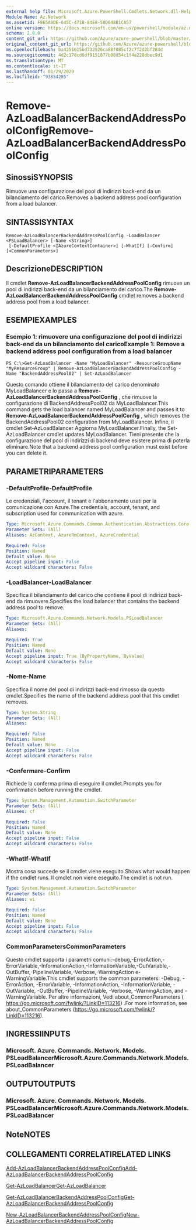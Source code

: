 ```yaml
---
external help file: Microsoft.Azure.PowerShell.Cmdlets.Network.dll-Help.xml
Module Name: Az.Network
ms.assetid: F965A9DE-645C-471B-84E8-58D648B1CA57
online version: https://docs.microsoft.com/en-us/powershell/module/az.network/remove-azloadbalancerbackendaddresspoolconfig
schema: 2.0.0
content_git_url: https://github.com/Azure/azure-powershell/blob/master/src/Network/Network/help/Remove-AzLoadBalancerBackendAddressPoolConfig.md
original_content_git_url: https://github.com/Azure/azure-powershell/blob/master/src/Network/Network/help/Remove-AzLoadBalancerBackendAddressPoolConfig.md
ms.openlocfilehash: ba4251615bd732526ca88f085cf2c7f2d2bf284d
ms.sourcegitcommit: 4d2c178cd6df9151877b08d54c1f4a228dbec9d1
ms.translationtype: MT
ms.contentlocale: it-IT
ms.lasthandoff: 01/29/2020
ms.locfileid: "93854285"
---
```

# <span data-ttu-id="908f2-101">Remove-AzLoadBalancerBackendAddressPoolConfig</span><span class="sxs-lookup"><span data-stu-id="908f2-101">Remove-AzLoadBalancerBackendAddressPoolConfig</span></span>

## <span data-ttu-id="908f2-102">Sinossi</span><span class="sxs-lookup"><span data-stu-id="908f2-102">SYNOPSIS</span></span>
<span data-ttu-id="908f2-103">Rimuove una configurazione del pool di indirizzi back-end da un bilanciamento del carico.</span><span class="sxs-lookup"><span data-stu-id="908f2-103">Removes a backend address pool configuration from a load balancer.</span></span>

## <span data-ttu-id="908f2-104">SINTASSI</span><span class="sxs-lookup"><span data-stu-id="908f2-104">SYNTAX</span></span>

```
Remove-AzLoadBalancerBackendAddressPoolConfig -LoadBalancer <PSLoadBalancer> [-Name <String>]
 [-DefaultProfile <IAzureContextContainer>] [-WhatIf] [-Confirm] [<CommonParameters>]
```

## <span data-ttu-id="908f2-105">Descrizione</span><span class="sxs-lookup"><span data-stu-id="908f2-105">DESCRIPTION</span></span>
<span data-ttu-id="908f2-106">Il cmdlet **Remove-AzLoadBalancerBackendAddressPoolConfig** rimuove un pool di indirizzi back-end da un bilanciamento del carico.</span><span class="sxs-lookup"><span data-stu-id="908f2-106">The **Remove-AzLoadBalancerBackendAddressPoolConfig** cmdlet removes a backend address pool from a load balancer.</span></span>

## <span data-ttu-id="908f2-107">ESEMPI</span><span class="sxs-lookup"><span data-stu-id="908f2-107">EXAMPLES</span></span>

### <span data-ttu-id="908f2-108">Esempio 1: rimuovere una configurazione del pool di indirizzi back-end da un bilanciamento del carico</span><span class="sxs-lookup"><span data-stu-id="908f2-108">Example 1: Remove a backend address pool configuration from a load balancer</span></span>
```
PS C:\>Get-AzLoadBalancer -Name "MyLoadBalancer" -ResourceGroupName "MyResourceGroup" | Remove-AzLoadBalancerBackendAddressPoolConfig -Name "BackendAddressPool02" | Set-AzLoadBalancer
```

<span data-ttu-id="908f2-109">Questo comando ottiene il bilanciamento del carico denominato MyLoadBalancer e lo passa a **Remove-AzLoadBalancerBackendAddressPoolConfig** , che rimuove la configurazione di BackendAddressPool02 da MyLoadBalancer.</span><span class="sxs-lookup"><span data-stu-id="908f2-109">This command gets the load balancer named MyLoadBalancer and passes it to **Remove-AzLoadBalancerBackendAddressPoolConfig** , which removes the BackendAddressPool02 configuration from MyLoadBalancer.</span></span>
<span data-ttu-id="908f2-110">Infine, il cmdlet Set-AzLoadBalancer Aggiorna MyLoadBalancer.</span><span class="sxs-lookup"><span data-stu-id="908f2-110">Finally, the Set-AzLoadBalancer cmdlet updates MyLoadBalancer.</span></span>
<span data-ttu-id="908f2-111">Tieni presente che la configurazione del pool di indirizzi di backend deve esistere prima di poterla eliminare.</span><span class="sxs-lookup"><span data-stu-id="908f2-111">Note that a backend address pool configuration must exist before you can delete it.</span></span>

## <span data-ttu-id="908f2-112">PARAMETRI</span><span class="sxs-lookup"><span data-stu-id="908f2-112">PARAMETERS</span></span>

### <span data-ttu-id="908f2-113">-DefaultProfile</span><span class="sxs-lookup"><span data-stu-id="908f2-113">-DefaultProfile</span></span>
<span data-ttu-id="908f2-114">Le credenziali, l'account, il tenant e l'abbonamento usati per la comunicazione con Azure.</span><span class="sxs-lookup"><span data-stu-id="908f2-114">The credentials, account, tenant, and subscription used for communication with azure.</span></span>

```yaml
Type: Microsoft.Azure.Commands.Common.Authentication.Abstractions.Core.IAzureContextContainer
Parameter Sets: (All)
Aliases: AzContext, AzureRmContext, AzureCredential

Required: False
Position: Named
Default value: None
Accept pipeline input: False
Accept wildcard characters: False
```

### <span data-ttu-id="908f2-115">-LoadBalancer</span><span class="sxs-lookup"><span data-stu-id="908f2-115">-LoadBalancer</span></span>
<span data-ttu-id="908f2-116">Specifica il bilanciamento del carico che contiene il pool di indirizzi back-end da rimuovere.</span><span class="sxs-lookup"><span data-stu-id="908f2-116">Specifies the load balancer that contains the backend address pool to remove.</span></span>

```yaml
Type: Microsoft.Azure.Commands.Network.Models.PSLoadBalancer
Parameter Sets: (All)
Aliases:

Required: True
Position: Named
Default value: None
Accept pipeline input: True (ByPropertyName, ByValue)
Accept wildcard characters: False
```

### <span data-ttu-id="908f2-117">-Nome</span><span class="sxs-lookup"><span data-stu-id="908f2-117">-Name</span></span>
<span data-ttu-id="908f2-118">Specifica il nome del pool di indirizzi back-end rimosso da questo cmdlet.</span><span class="sxs-lookup"><span data-stu-id="908f2-118">Specifies the name of the backend address pool that this cmdlet removes.</span></span>

```yaml
Type: System.String
Parameter Sets: (All)
Aliases:

Required: False
Position: Named
Default value: None
Accept pipeline input: False
Accept wildcard characters: False
```

### <span data-ttu-id="908f2-119">-Confermare</span><span class="sxs-lookup"><span data-stu-id="908f2-119">-Confirm</span></span>
<span data-ttu-id="908f2-120">Richiede la conferma prima di eseguire il cmdlet.</span><span class="sxs-lookup"><span data-stu-id="908f2-120">Prompts you for confirmation before running the cmdlet.</span></span>

```yaml
Type: System.Management.Automation.SwitchParameter
Parameter Sets: (All)
Aliases: cf

Required: False
Position: Named
Default value: None
Accept pipeline input: False
Accept wildcard characters: False
```

### <span data-ttu-id="908f2-121">-WhatIf</span><span class="sxs-lookup"><span data-stu-id="908f2-121">-WhatIf</span></span>
<span data-ttu-id="908f2-122">Mostra cosa succede se il cmdlet viene eseguito.</span><span class="sxs-lookup"><span data-stu-id="908f2-122">Shows what would happen if the cmdlet runs.</span></span> <span data-ttu-id="908f2-123">Il cmdlet non viene eseguito.</span><span class="sxs-lookup"><span data-stu-id="908f2-123">The cmdlet is not run.</span></span>

```yaml
Type: System.Management.Automation.SwitchParameter
Parameter Sets: (All)
Aliases: wi

Required: False
Position: Named
Default value: None
Accept pipeline input: False
Accept wildcard characters: False
```

### <span data-ttu-id="908f2-124">CommonParameters</span><span class="sxs-lookup"><span data-stu-id="908f2-124">CommonParameters</span></span>
<span data-ttu-id="908f2-125">Questo cmdlet supporta i parametri comuni:-debug,-ErrorAction,-ErrorVariable,-InformationAction,-InformationVariable,-OutVariable,-OutBuffer,-PipelineVariable,-Verbose,-WarningAction e-WarningVariable.</span><span class="sxs-lookup"><span data-stu-id="908f2-125">This cmdlet supports the common parameters: -Debug, -ErrorAction, -ErrorVariable, -InformationAction, -InformationVariable, -OutVariable, -OutBuffer, -PipelineVariable, -Verbose, -WarningAction, and -WarningVariable.</span></span> <span data-ttu-id="908f2-126">Per altre informazioni, Vedi about_CommonParameters ( https://go.microsoft.com/fwlink/?LinkID=113216) .</span><span class="sxs-lookup"><span data-stu-id="908f2-126">For more information, see about_CommonParameters (https://go.microsoft.com/fwlink/?LinkID=113216).</span></span>

## <span data-ttu-id="908f2-127">INGRESSI</span><span class="sxs-lookup"><span data-stu-id="908f2-127">INPUTS</span></span>

### <span data-ttu-id="908f2-128">Microsoft. Azure. Commands. Network. Models. PSLoadBalancer</span><span class="sxs-lookup"><span data-stu-id="908f2-128">Microsoft.Azure.Commands.Network.Models.PSLoadBalancer</span></span>

## <span data-ttu-id="908f2-129">OUTPUT</span><span class="sxs-lookup"><span data-stu-id="908f2-129">OUTPUTS</span></span>

### <span data-ttu-id="908f2-130">Microsoft. Azure. Commands. Network. Models. PSLoadBalancer</span><span class="sxs-lookup"><span data-stu-id="908f2-130">Microsoft.Azure.Commands.Network.Models.PSLoadBalancer</span></span>

## <span data-ttu-id="908f2-131">Note</span><span class="sxs-lookup"><span data-stu-id="908f2-131">NOTES</span></span>

## <span data-ttu-id="908f2-132">COLLEGAMENTI CORRELATI</span><span class="sxs-lookup"><span data-stu-id="908f2-132">RELATED LINKS</span></span>

[<span data-ttu-id="908f2-133">Add-AzLoadBalancerBackendAddressPoolConfig</span><span class="sxs-lookup"><span data-stu-id="908f2-133">Add-AzLoadBalancerBackendAddressPoolConfig</span></span>](./Add-AzLoadBalancerBackendAddressPoolConfig.md)

[<span data-ttu-id="908f2-134">Get-AzLoadBalancer</span><span class="sxs-lookup"><span data-stu-id="908f2-134">Get-AzLoadBalancer</span></span>](./Get-AzLoadBalancer.md)

[<span data-ttu-id="908f2-135">Get-AzLoadBalancerBackendAddressPoolConfig</span><span class="sxs-lookup"><span data-stu-id="908f2-135">Get-AzLoadBalancerBackendAddressPoolConfig</span></span>](./Get-AzLoadBalancerBackendAddressPoolConfig.md)

[<span data-ttu-id="908f2-136">New-AzLoadBalancerBackendAddressPoolConfig</span><span class="sxs-lookup"><span data-stu-id="908f2-136">New-AzLoadBalancerBackendAddressPoolConfig</span></span>](./New-AzLoadBalancerBackendAddressPoolConfig.md)


